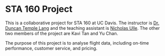# STA 160 Project
This is a collaborative project for STA 160 at UC Davis. The instructor is [Dr. Duncan Temple Lang](https://github.com/duncantl) and the teaching assistant is [Nicholas Ulle](https://github.com/nick-ulle). The other two members of the project are Kavi Tan and Yu Chan.

The purpose of this project is to analyse flight data, including on-time performance, customer service, and pricing.
